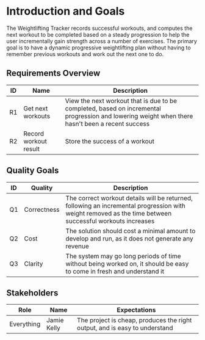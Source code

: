 # Introduction and Goals

The Weightlifting Tracker records successful workouts, and computes the next workout to be completed based on a steady progression to help the user incrementally gain strength across a number of exercises. The primary goal is to have a dynamic progressive weightlifting plan without having to remember previous workouts and work out the next one to do.

## Requirements Overview
| ID    | Name                  | Description |
| :---: | ---------             | ------------------------ |
| R1    | Get next workouts     | View the next workout that is due to be completed, based on incremental progression and lowering weight when there hasn't been a recent success |
| R2    | Record workout result | Store the success of a workout |

## Quality Goals
| ID    | Quality     | Description |
| :---: | -----       | --------------------- |
| Q1    | Correctness | The correct workout details will be returned, following an incremental progression with weight removed as the time between successful workouts increases |
| Q2    | Cost        | The solution should cost a minimal amount to develop and run, as it does not generate any revenue |
| Q3    | Clarity     | The system may go long periods of time without being worked on, it should be easy to come in fresh and understand it |

## Stakeholders
| Role       | Name        | Expectations |
| ---        | ---         | ---------    |
| Everything | Jamie Kelly | The project is cheap, produces the right output, and is easy to understand |

